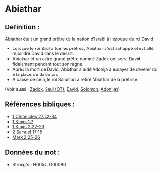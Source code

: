 # Abiathar

## Définition :

Abiathar était un grand prêtre de la nation d'Israël à l'époque du roi David.

* Lorsque le roi Saül a tué les prêtres, Abiathar s'est échappé et est allé rejoindre David dans le désert.
* Abiathar et un autre grand prêtre nommé Zadok ont servi David fidèlement pendant tout son règne.
* Après la mort de David, Abiathar a aidé Adonija à essayer de devenir roi à la place de Salomon.
* A cause de cela, le roi Salomon a retiré Abiathar de la prêtrise.

(Voir aussi : [Zadok](../names/zadok.md), [Saul (OT)](../names/saul.md), [David](../names/david.md), [Solomon](../names/solomon.md), [Adonijah](../names/adonijah.md))

## Références bibliques :

* [1 Chronicles 27:32-34](rc://en/tn/help/1ch/27/32)
* [1 Kings 1:7](rc://en/tn/help/1ki/01/07)
* [1 Kings 2:22-23](rc://en/tn/help/1ki/02/22)
* [2 Samuel 17:15](rc://en/tn/help/2sa/17/15)
* [Mark 2:25-26](rc://en/tn/help/mrk/02/25)

## Données du mot :

* Strong's : H0054, G00080
